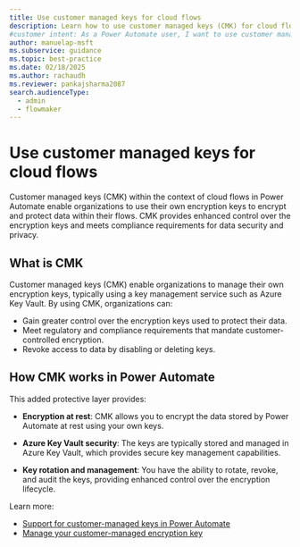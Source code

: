 ```yaml
---
title: Use customer managed keys for cloud flows
description: Learn how to use customer managed keys (CMK) for cloud flows in Power Automate to enhance data security and meet compliance requirements.
#customer intent: As a Power Automate user, I want to use customer managed keys for cloud flows so that I can meet compliance policies for data security and privacy.
author: manuelap-msft
ms.subservice: guidance
ms.topic: best-practice
ms.date: 02/18/2025
ms.author: rachaudh
ms.reviewer: pankajsharma2087
search.audienceType:
  - admin
  - flowmaker
---
```


# Use customer managed keys for cloud flows

Customer managed keys (CMK) within the context of cloud flows in Power Automate enable organizations to use their own encryption keys to encrypt and protect data within their flows. CMK provides enhanced control over the encryption keys and meets compliance requirements for data security and privacy. 

## What is CMK

Customer managed keys (CMK) enable organizations to manage their own encryption keys, typically using a key management service such as Azure Key Vault. By using CMK, organizations can:

- Gain greater control over the encryption keys used to protect their data.
- Meet regulatory and compliance requirements that mandate customer-controlled encryption.
- Revoke access to data by disabling or deleting keys.

## How CMK works in Power Automate

This added protective layer provides:

- **Encryption at rest**: CMK allows you to encrypt the data stored by Power Automate at rest using your own keys.

- **Azure Key Vault security**: The keys are typically stored and managed in Azure Key Vault, which provides secure key management capabilities.

- **Key rotation and management**: You have the ability to rotate, revoke, and audit the keys, providing enhanced control over the encryption lifecycle.

Learn more:

- [Support for customer-managed keys in Power Automate](/power-automate/customer-managed-keys)
- [Manage your customer-managed encryption key](/power-platform/admin/customer-managed-key) 